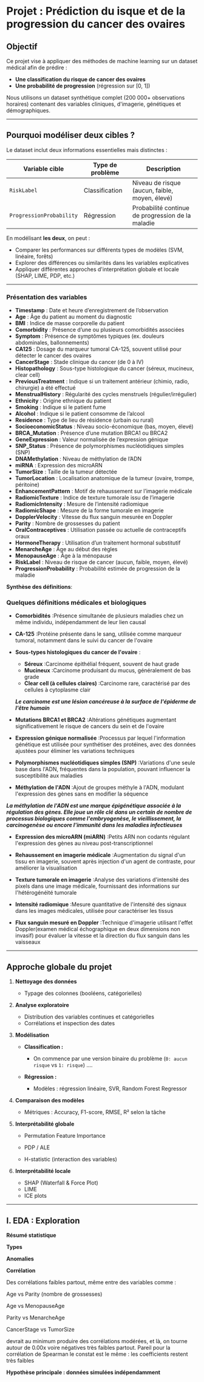 # Projet : Prédiction du isque et de la progression du cancer des ovaires

## Objectif
Ce projet vise à appliquer des méthodes de machine learning sur un dataset médical afin de prédire :

- **Une classification du risque de cancer des ovaires** 
- **Une probabilité de progression** (régression sur [0, 1])

Nous utilisons un dataset synthétique complet (200 000+ observations horaires) contenant des variables cliniques, d'imagerie, génétiques et démographiques.

---

## Pourquoi modéliser deux cibles ?
Le dataset inclut deux informations essentielles mais distinctes :

| Variable cible | Type de problème  | Description |
|----------------|--------------------|-------------|
| `RiskLabel`    | Classification     | Niveau de risque (aucun, faible, moyen, élevé) |
| `ProgressionProbability` | Régression | Probabilité continue de progression de la maladie |

En modélisant **les deux**, on peut :
- Comparer les performances sur différents types de modèles (SVM, linéaire, forêts)
- Explorer des différences ou similarités dans les variables explicatives
- Appliquer différentes approches d'interprétation globale et locale (SHAP, LIME, PDP, etc.)

---

### Présentation des variables

- **Timestamp** : Date et heure d’enregistrement de l’observation
- **Age** : Âge du patient au moment du diagnostic  
- **BMI** : Indice de masse corporelle du patient  
- **Comorbidity** : Présence d’une ou plusieurs comorbidités associées  
- **Symptom** : Présence de symptômes typiques (ex. douleurs abdominales, ballonnements) 
- **CA125** : Dosage du marqueur tumoral CA-125, souvent utilisé pour détecter le cancer des ovaires 
- **CancerStage** : Stade clinique du cancer (de 0 à IV)  
- **Histopathology** : Sous-type histologique du cancer (séreux, mucineux, clear cell) 
- **PreviousTreatment** : Indique si un traitement antérieur (chimio, radio, chirurgie) a été effectué 
- **MenstrualHistory** : Régularité des cycles menstruels (régulier/irrégulier)  
- **Ethnicity** : Origine ethnique du patient  
- **Smoking** : Indique si le patient fume
- **Alcohol** : Indique si le patient consomme de l’alcool
- **Residence** : Type de lieu de résidence (urbain ou rural)  
- **SocioeconomicStatus** : Niveau socio-économique (bas, moyen, élevé)  
- **BRCA_Mutation** : Présence d’une mutation BRCA1 ou BRCA2
- **GeneExpression** : Valeur normalisée de l’expression génique 
- **SNP_Status** : Présence de polymorphismes nucléotidiques simples (SNP)  
- **DNAMethylation** : Niveau de méthylation de l’ADN  
- **miRNA** : Expression des microARN  
- **TumorSize** : Taille de la tumeur détectée 
- **TumorLocation** : Localisation anatomique de la tumeur (ovaire, trompe, péritoine)  
- **EnhancementPattern** : Motif de rehaussement sur l’imagerie médicale 
- **RadiomicTexture** : Indice de texture tumorale issu de l’imagerie  
- **RadiomicIntensity** : Mesure de l’intensité radiomique  
- **RadiomicShape** : Mesure de la forme tumorale en imagerie  
- **DopplerVelocity** : Vitesse du flux sanguin mesurée en Doppler  
- **Parity** : Nombre de grossesses du patient  
- **OralContraceptives** : Utilisation passée ou actuelle de contraceptifs oraux  
- **HormoneTherapy** : Utilisation d’un traitement hormonal substitutif  
- **MenarcheAge** : Âge au début des règles 
- **MenopauseAge** : Âge à la ménopause  
- **RiskLabel** : Niveau de risque de cancer (aucun, faible, moyen, élevé) 
- **ProgressionProbability** : Probabilité estimée de progression de la maladie


**Synthèse des définitions**:

###  Quelques définitions médicales et biologiques

- **Comorbidités** :Présence simultanée de plusieurs maladies chez un même individu, indépendamment de leur lien causal

- **CA-125** :Protéine présente dans le sang, utilisée comme marqueur tumoral, notamment dans le suivi du cancer de l'ovaire

- **Sous-types histologiques du cancer de l'ovaire** :
  - **Séreux** :Carcinome épithélial fréquent, souvent de haut grade
  - **Mucineux** :Carcinome produisant du mucus, généralement de bas grade
  - **Clear cell (à cellules claires)** :Carcinome rare, caractérisé par des cellules à cytoplasme clair

  ***Le carcinome est une lésion cancéreuse à la surface de l'épiderme de l'être humain***

- **Mutations BRCA1 et BRCA2** :Altérations génétiques augmentant significativement le risque de cancers du sein et de l'ovaire

- **Expression génique normalisée** :Processus par lequel l'information génétique est utilisée pour synthétiser des protéines, avec des données ajustées pour éliminer les variations techniques

- **Polymorphismes nucléotidiques simples (SNP)** :Variations d'une seule base dans l'ADN, fréquentes dans la population, pouvant influencer la susceptibilité aux maladies

- **Méthylation de l'ADN** :Ajout de groupes méthyle à l'ADN, modulant l'expression des gènes sans en modifier la séquence

***La méthylation de l'ADN est une marque épigénétique associée à la régulation des gènes. Elle joue un rôle clé dans un certain de nombre de processus biologiques comme l'embryogenèse, le vieillissement, la carcinogenèse ou encore l'immunité dans les maladies infectieuses***

- **Expression des microARN (miARN)** :Petits ARN non codants régulant l'expression des gènes au niveau post-transcriptionnel

- **Rehaussement en imagerie médicale** :Augmentation du signal d'un tissu en imagerie, souvent après injection d'un agent de contraste, pour améliorer la visualisation

- **Texture tumorale en imagerie** :Analyse des variations d'intensité des pixels dans une image médicale, fournissant des informations sur l'hétérogénéité tumorale

- **Intensité radiomique** :Mesure quantitative de l'intensité des signaux dans les images médicales, utilisée pour caractériser les tissus

- **Flux sanguin mesuré en Doppler** :Technique d'imagerie utilisant l'effet Doppler(examen médical échographique en deux dimensions non invasif) pour évaluer la vitesse et la direction du flux sanguin dans les vaisseaux


------------



## Approche globale du projet

1. **Nettoyage des données**  
   - Typage des colonnes (booléens, catégorielles)

2. **Analyse exploratoire**  
   - Distribution des variables continues et catégorielles
   - Corrélations et inspection des dates

3. **Modélisation**
   - **Classification :**
     - On commence par une version binaire du problème (`0: aucun risque` vs `1: risque`) .... 

   - **Régression :**
     - Modèles : régression linéaire, SVR, Random Forest Regressor

4. **Comparaison des modèles**  
   - Métriques : Accuracy, F1-score, RMSE, R² selon la tâche

5. **Interprétabilité globale**  
   - Permutation Feature Importance
   - PDP / ALE

   - H-statistic (interaction des variables)

6. **Interprétabilité locale**  
   - SHAP (Waterfall & Force Plot)
   - LIME
   - ICE plots

----

## I. EDA : Exploration


**Résumé statistique**




**Types**





**Anomalies**




**Corrélation**

Des corrélations faibles partout, même entre des variables comme :

Age vs Parity (nombre de grossesses)

Age vs MenopauseAge

Parity vs MenarcheAge

CancerStage vs TumorSize

devrait au minimum produire des corrélations modérées, et là, on tourne autour de 0.00x voire négatives très faibles partout. Pareil pour la corrélation de Spearman le constat est le même : les coefficients restent très faibles


**Hypothèse principale : données simulées indépendamment**


